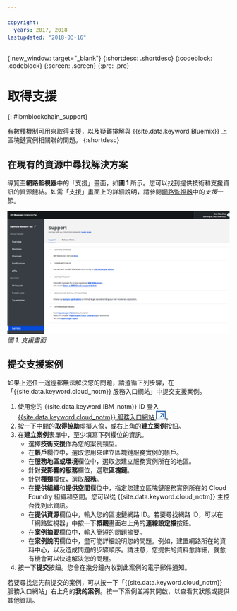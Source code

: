 ```yaml
---

copyright:
  years: 2017, 2018
lastupdated: "2018-03-16"
---
```


{:new_window: target="_blank"}
{:shortdesc: .shortdesc}
{:codeblock: .codeblock}
{:screen: .screen}
{:pre: .pre}


# 取得支援
{: #ibmblockchain_support}


有數種機制可用來取得支援，以及疑難排解與 {{site.data.keyword.Bluemix}} 上區塊鏈實例相關聯的問題。
{:shortdesc}


## 在現有的資源中尋找解決方案

導覽至**網路監視器**中的「支援」畫面，如**圖 1** 所示。您可以找到提供技術和支援資訊的資源鏈結。如需「支援」畫面上的詳細說明，請參閱[網路監視器](v10_dashboard.html)中的*支援*一節。

![](images/support.png "支援畫面")
*圖 1. 支援畫面*


## 提交支援案例

如果上述任一途徑都無法解決您的問題，請遵循下列步驟，在「{{site.data.keyword.cloud_notm}} 服務入口網站」中提交支援案例。

1. 使用您的 {{site.data.keyword.IBM_notm}} ID 登入 [{{site.data.keyword.cloud_notm}} 服務入口網站 ![外部鏈結圖示](images/external_link.svg "外部鏈結圖示")](https://ibm.biz/ibmcloudsupport)。
2. 按一下中間的**取得協助**虛擬人像，或右上角的**建立案例**按鈕。
3. 在**建立案例**表單中，至少填寫下列欄位的資訊。  
    - 選擇**技術支援**作為您的案例類型。
    - 在**帳戶**欄位中，選取您用來建立區塊鏈服務實例的帳戶。
    - 在**服務地區或環境**欄位中，選取您建立服務實例所在的地區。
    - 針對**受影響的服務**欄位，選取**區塊鏈**。
    - 針對**種類**欄位，選取**服務**。
    - 在**提供組織**和**提供空間**欄位中，指定您建立區塊鏈服務實例所在的 Cloud Foundry 組織和空間。您可以從 {{site.data.keyword.cloud_notm}} 主控台找到此資訊。
    - 在**提供資源**欄位中，輸入您的區塊鏈網路 ID。若要尋找網路 ID，可以在「網路監視器」中按一下**概觀**畫面右上角的**連線設定檔**按鈕。
    - 在**案例摘要**欄位中，輸入簡短的問題摘要。
    - 在**案例說明**欄位中，盡可能詳細說明您的問題。例如，建置網路所在的資料中心，以及造成問題的步驟順序。請注意，您提供的資料愈詳細，就愈有機會可以快速解決您的問題。
4. 按一下**提交**按鈕。您會在幾分鐘內收到此案例的電子郵件通知。
  
   
若要尋找您先前提交的案例，可以按一下「{{site.data.keyword.cloud_notm}} 服務入口網站」右上角的**我的案例**。按一下案例並將其開啟，以查看其狀態或提供其他資訊。
